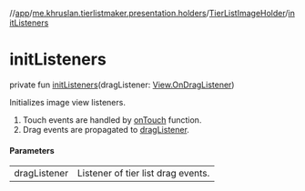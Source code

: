 //[app](../../../index.md)/[me.khruslan.tierlistmaker.presentation.holders](../index.md)/[TierListImageHolder](index.md)/[initListeners](init-listeners.md)

# initListeners

private fun [initListeners](init-listeners.md)(dragListener: [View.OnDragListener](https://developer.android.com/reference/kotlin/android/view/View.OnDragListener.html))

Initializes image view listeners.

1. Touch events are handled by [onTouch](on-touch.md) function.
2. Drag events are propagated to [dragListener](init-listeners.md).

#### Parameters

| | |
|---|---|
| dragListener | Listener of tier list drag events. |

